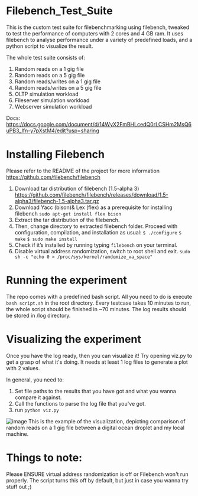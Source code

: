 # Filebench_Test_Suite
This is the custom test suite for filebenchmarking using filebench, tweaked to test the performance of computers with 2 cores and 4 GB ram.
It uses filebench to analyse performance under a variety of predefined loads, and a python script to visualize the result.

The whole test suite consists of:
1. Random reads on a 1 gig file
2. Random reads on a 5 gig file
3. Random reads/writes on a 1 gig file
4. Random reads/writes on a 5 gig file
5. OLTP simulation workload
6. Fileserver simulation workload
7. Webserver simulation workload

Docs: https://docs.google.com/document/d/14WyX2FmBHLcedQ0rLCSHm2MsQ6uPB3_lfn-y7pXstM4/edit?usp=sharing

# Installing Filebench
Please refer to the README of the project for more information
https://github.com/filebench/filebench
1. Download tar distribution of filebench  (1.5-alpha 3) https://github.com/filebench/filebench/releases/download/1.5-alpha3/filebench-1.5-alpha3.tar.gz
2. Download Yacc (bison)& Lex (flex) as a prerequisite for installing filebench
`sudo apt-get install flex bison`
3. Extract the tar distribution of the filebench.
4. Then, change directory to extracted filebench folder. Proceed with configuration, compilation, and installation as usual:
`$ ./configure`
`$ make`
`$ sudo make install`
5. Check if it’s installed by running typing `filebench` on your terminal.
6. Disable virtual address randomization, switch to root shell and exit.
`sudo sh -c "echo 0 > /proc/sys/kernel/randomize_va_space"`

# Running the experiment
The repo comes with a predefined bash script. All you need to do is execute
`bash script.sh` in the root directory.
Every testcase takes 10 minutes to run, the whole script should be finished in ~70 minutes.
The log results should be stored in /log directory.

# Visualizing the experiment
Once you have the log ready, then you can visualize it! Try opening viz.py to get a grasp of what it's doing.
It needs at least 1 log files to generate a plot with 2 values.

In general, you need to:
1. Set file paths to the results that you have got and what you wanna compare it against.
2. Call the functions to parse the log file that you've got.
3. run `python viz.py`

![image](https://user-images.githubusercontent.com/75229742/220404641-1e679ddb-c9f3-400a-9212-bed5a5e0f77e.png)
This is the example of the visualization, depicting comparison of random reads on a 1 gig file between a digital ocean droplet and my local machine.

# Things to note:
Please ENSURE virtual address randomization is off or Filebench won't run properly. The script turns this off by default, but just in case you wanna try stuff out ;)
